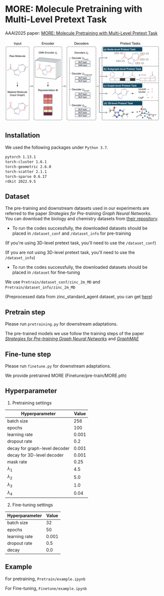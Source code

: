 # MORE: Molecule Pretraining with Multi-Level Pretext Task 
AAAI2025 paper: [MORE: Molecule Pretraining with Multi-Level Pretext Task](https://ojs.aaai.org/index.php/AAAI/article/view/34262)
<p align="center">
<img src=overview.jpg width=900px>
</p>



## Installation

We used the following packages under `Python 3.7`.

```
pytorch 1.13.1
torch-cluster 1.6.1
torch-geometric 2.6.0
torch-scatter 2.1.1
torch-sparse 0.6.17
rdkit 2022.9.5
```


## Dataset
The pre-training and downstream datasets used in our experiments are referred to the paper *Strategies for Pre-training Graph Neural Networks*. You can download the biology and chemistry datasets from [their repository](https://github.com/snap-stanford/pretrain-gnns). 

- To run the codes successfully, the downloaded datasets should be placed in `/dataset_conf` and `/dataset_info` for pre-training

(If you're using 3D-level pretext task, you'll need to use the `/dataset_conf`)

(If you are not using 3D-level pretext task, you'll need to use the `/dataset_info`)

- To run the codes successfully, the downloaded datasets should be placed in `/dataset` for fine-tuning



We use `Pretrain/dataset_conf/zinc_2m_MD` and `Pretrain/dataset_info/zinc_2m_MD`

(Preprocessed data from zinc_standard_agent dataset, you can get [here](https://drive.google.com/drive/folders/1SDz7uzOk_GA17LPO-K-Lc0tGmyQlJSbK?usp=sharing))


## Pretrain step
Please run `pretraining.py` for downstream adaptations. 

The pre-trained models we use follow the training steps of the paper [*Strategies for Pre-training Graph Neural Networks*](https://github.com/snap-stanford/pretrain-gnns) and [*GraphMAE*](https://github.com/THUDM/GraphMAE/tree/main/chem)


## Fine-tune step
Please run `finetune.py` for downstream adaptations. 

We provide pretrained MORE (Finetune/pre-train/MORE.pth)


## Hyperparameter
1. Pretraining settings
   
| **Hyperparameter**                    | **Value**       |
|---------------------------------------|-----------------|
| batch size                            | 256             |
| epochs                                | 100             |
| learning rate                         | 0.001           |
| dropout rate                          | 0.2             |
| decay for graph-level decoder         | 0.001           |
| decay for 3D-level decoder            | 0.001           |
| mask rate                             | 0.25            |
| $\lambda_1$                           | 4.5             |
| $\lambda_2$                           | 5.0             |
| $\lambda_3$                           | 1.0             |
| $\lambda_4$                           | 0.04            |


2. Fine-tuning settings
   
| **Hyperparameter**                    | **Value**       |
|---------------------------------------|-----------------|
| batch size                            | 32              |
| epochs                                | 50              |
| learning rate                         | 0.001           |
| dropout rate                          | 0.5             |
| decay                                 | 0.0             |


## Example
For pretraining, `Pretrain/example.ipynb`

For Fine-tuning, `Finetune/example.ipynb`

